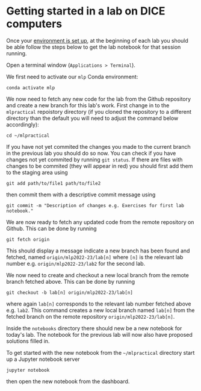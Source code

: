 # Getting started in a lab on DICE computers

Once your [environment is set up](environment-set-up.md), at the beginning of each lab you should be able follow the steps below to get the lab notebook for that session running.

Open a terminal window (`Applications > Terminal`).

We first need to activate our `mlp` Conda environment:

```
conda activate mlp
```

We now need to fetch any new code for the lab from the Github repository and create a new branch for this lab's work. First change in to the `mlpractical` repoistory directory (if you cloned the repository to a different directory than the default you will need to adjust the command below accordingly):

```
cd ~/mlpractical
```

If you have not yet commited the changes you made to the current branch in the previous lab you should do so now. You can check if you have changes not yet commited by running `git status`. If there are files with changes to be commited (they will appear in red) you should first add them to the staging area using

```
git add path/to/file1 path/to/file2
```

then commit them with a descriptive commit message using

```
git commit -m "Description of changes e.g. Exercises for first lab notebook."
```

We are now ready to fetch any updated code from the remote repository on Github. This can be done by running

```
git fetch origin
```

This should display a message indicate a new branch has been found and fetched, named `origin/mlp2022-23/lab[n]` where `[n]` is the relevant lab number e.g. `origin/mlp2022-23/lab2` for the second lab.

We now need to create and checkout a new local branch from the remote branch fetched above. This can be done by running

```
git checkout -b lab[n] origin/mlp2022-23/lab[n]
```

where again `lab[n]` corresponds to the relevant lab number fetched above e.g. `lab2`. This command creates a new local branch named `lab[n]` from the fetched branch on the remote repository `origin/mlp2022-23/lab[n]`.

Inside the `notebooks` directory there should new be a new notebook for today's lab. The notebook for the previous lab will now also have proposed solutions filled in.

To get started with the new notebook from the `~/mlpractical` directory start up a Jupyter notebook server

```
jupyter notebook
```

then open the new notebook from the dashboard.
